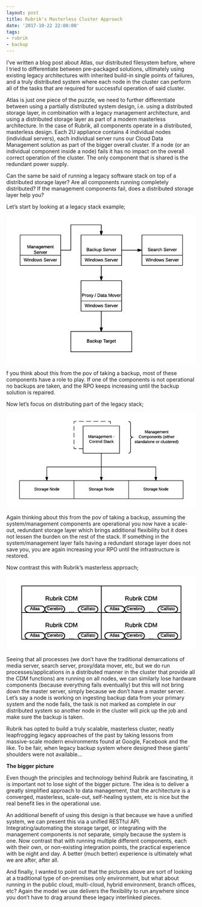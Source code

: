 ```yaml
---
layout: post
title: Rubrik's Masterless Cluster Approach
date: '2017-10-22 22:00:00'
tags:
- rubrik
- backup
---
```


I’ve written a blog post about Atlas, our distributed filesystem before, where I tried to differentiate between pre-packaged solutions, ultimately using existing legacy architectures with inherited build-in single points of failures, and a truly distributed system where each node in the cluster can perform all of the tasks that are required for successful operation of said cluster.

Atlas is just one piece of the puzzle, we need to further differentiate between using a partially distributed system design, i.e. using a distributed storage layer, in combination with a legacy management architecture, and using a distributed storage layer as part of a modern masterless architecture. In the case of Rubrik, all components operate in a distributed, masterless design. Each 2U appliance contains 4 individual nodes (individual servers), each individual server runs our Cloud Data Management solution as part of the bigger overall cluster. If a node (or an individual component inside a node) fails it has no impact on the overall correct operation of the cluster. The only component that is shared is the redundant power supply.

Can the same be said of running a legacy software stack on top of a distributed storage layer? Are all components running completely distributed? If the management components fail, does a distributed storage layer help you?

Let’s start by looking at a legacy stack example;

<img src="/assets/img/legacy_stack.png">

f you think about this from the pov of taking a backup, most of these components have a role to play. If one of the components is not operational no backups are taken, and the RPO keeps increasing until the backup solution is repaired.

Now let’s focus on distributing part of the legacy stack;

<img src="/assets/img/distributed_legacy.png">

Again thinking about this from the pov of taking a backup, assuming the system/management components are operational you now have a scale-out, redundant storage layer which brings additional flexibility but it does not lessen the burden on the rest of the stack. If something in the system/management layer fails having a redundant storage layer does not save you, you are again increasing your RPO until the infrastructure is restored.

Now contrast this with Rubrik’s masterless approach;

<img src="/assets/img/masterless.png">

Seeing that all processes (we don’t have the traditional demarcations of media server, search server, proxy/data mover, etc, but we do run processes/applications in a distributed manner in the cluster that provide all the CDM functions) are running on all nodes, we can similarly lose hardware components (because everything fails eventually) but this will not bring down the master server, simply because we don’t have a master server. Let’s say a node is working on ingesting backup data from your primary system and the node fails, the task is not marked as complete in our distributed system so another node in the cluster will pick up the job and make sure the backup is taken.

Rubrik has opted to build a truly scalable, masterless cluster, neatly leapfrogging legacy approaches of the past by taking lessons from massive-scale modern environments found at Google, Facebook and the like. To be fair, when legacy backup system where designed these giants’ shoulders were not available…

**The bigger picture**

Even though the principles and technology behind Rubrik are fascinating, it is important not to lose sight of the bigger picture. The idea is to deliver a greatly simplified approach to data management, that the architecture is a converged, masterless, scale-out, self-healing system, etc is nice but the real benefit lies in the operational use.

An additional benefit of using this design is that because we have a unified system, we can present this via a unified RESTful API. Integrating/automating the storage target, or integrating with the management components is not separate, simply because the system is one. Now contrast that with running multiple different components, each with their own, or non-existing integration points, the practical experience with be night and day. A better (much better) experience is ultimately what we are after, after all.

And finally, I wanted to point out that the pictures above are sort of looking at a traditional type of on-premises only environment, but what about running in the public cloud, multi-cloud, hybrid environment, branch offices, etc? Again the model we use delivers the flexibility to run anywhere since you don’t have to drag around these legacy interlinked pieces.

